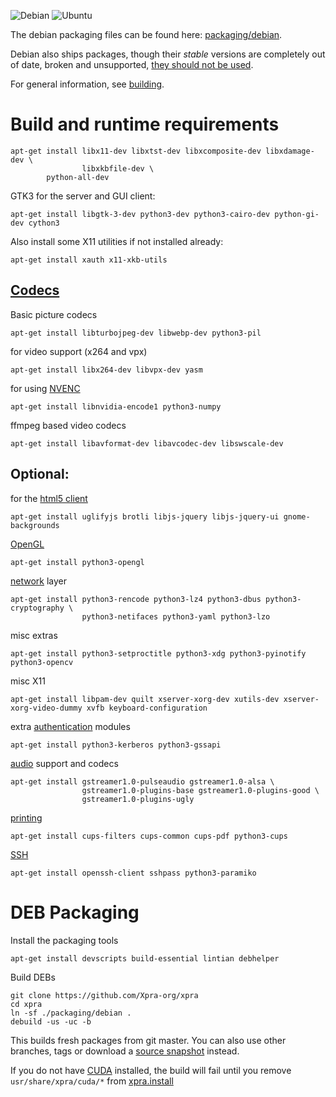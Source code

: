 ![Debian](https://xpra.org/icons/debian.png)   ![Ubuntu](https://xpra.org/icons/ubuntu.png)

The debian packaging files can be found here: [packaging/debian](../../packaging/debian).

Debian also ships packages, though their _stable_ versions are completely out of date, broken and unsupported, [they should not be used](https://github.com/Xpra-org/xpra/wiki/Distribution-Packages).

For general information, see [building](./README.md).

# Build and runtime requirements
```shell
apt-get install libx11-dev libxtst-dev libxcomposite-dev libxdamage-dev \
                libxkbfile-dev \
	  	python-all-dev
```
GTK3 for the server and GUI client:
```shell
apt-get install libgtk-3-dev python3-dev python3-cairo-dev python-gi-dev cython3
```
Also install some X11 utilities if not installed already:
```shell
apt-get install xauth x11-xkb-utils
```

## [Codecs](../Usage/Encodings.md)
Basic picture codecs
```shell
apt-get install libturbojpeg-dev libwebp-dev python3-pil
```
for video support (x264 and vpx)
```shell
apt-get install libx264-dev libvpx-dev yasm
```
for using [NVENC](../Usage/NVENC.md)
```shell
apt-get install libnvidia-encode1 python3-numpy
```
ffmpeg based video codecs
```shell
apt-get install libavformat-dev libavcodec-dev libswscale-dev
```

## Optional:
for the [html5 client](https://github.com/Xpra-org/xpra-html5)
```shell
apt-get install uglifyjs brotli libjs-jquery libjs-jquery-ui gnome-backgrounds
```
[OpenGL](../Usage/Client-OpenGL.md)
```shell
apt-get install python3-opengl
```
[network](../Network/README.md) layer
```shell
apt-get install python3-rencode python3-lz4 python3-dbus python3-cryptography \
                python3-netifaces python3-yaml python3-lzo
```
misc extras
```shell
apt-get install python3-setproctitle python3-xdg python3-pyinotify python3-opencv
```
misc X11
```shell
apt-get install libpam-dev quilt xserver-xorg-dev xutils-dev xserver-xorg-video-dummy xvfb keyboard-configuration
```
extra [authentication](../Usage/Authentication.md) modules
```shell
apt-get install python3-kerberos python3-gssapi
```
[audio](../Features/Audio.md) support and codecs
```shell
apt-get install gstreamer1.0-pulseaudio gstreamer1.0-alsa \
                gstreamer1.0-plugins-base gstreamer1.0-plugins-good \
                gstreamer1.0-plugins-ugly
```
[printing](../Features/Printing.md)
```shell
apt-get install cups-filters cups-common cups-pdf python3-cups
```
[SSH](../Network/SSH.md)
```shell
apt-get install openssh-client sshpass python3-paramiko
```


# DEB Packaging
Install the packaging tools
```shell
apt-get install devscripts build-essential lintian debhelper
```

Build DEBs
```shell
git clone https://github.com/Xpra-org/xpra
cd xpra
ln -sf ./packaging/debian .
debuild -us -uc -b
```
This builds fresh packages from git master. You can also use other branches, tags or download a [source snapshot](https://xpra.org/src/) instead.

If you do not have [CUDA](https://developer.nvidia.com/cuda-downloads) installed, the build will fail until you remove `usr/share/xpra/cuda/*` from [xpra.install](../../packaging/debian/xpra.install)
